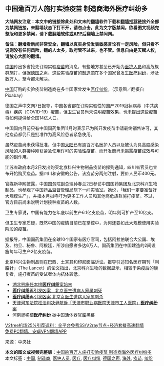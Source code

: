  <h2>中国逾百万人施打实验疫苗 制造商海外医疗纠纷多</h2> <p class="notice"><b>大陆网友注意：本文中的链接除此处和文末的<a href="https://github.com/bannedbook/fanqiang" >翻墙</a>软件下载和<a href="https://github.com/killgcd/justmysocks/blob/master/README.md">翻墙推荐</a>链接外全部为禁网链接，未翻墙状态下打不开，请勿点击。此为文字版禁闻，欲看图文视频完整版和更多禁闻，请下载<a href="https://github.com/bannedbook/fanqiang">翻墙软件或APP</a>后翻墙上禁闻网。</p><p>备注：翻墙看新闻非常安全，翻墙以真实身份发表敏感言论有一定风险，但只看不说则没有任何风险，翻的人太多，政府管不过来，也不管。信息自由是天赋人权，请放心大胆的翻墙。</b></p>  <div class="entry"> <p><span class='wp_keywordlink_affiliate'><a href="https://www.bannedbook.org/" title="中国" target="_blank">中国</a></span>传出多省抢先订购实验<a href="https://www.bannedbook.org/bnews/tag/%e7%96%ab%e8%8b%97/" class="st_tag internal_tag" rel="tag" title="标签 疫苗 下的日志">疫苗</a>的消息，有些地方甚至已开始为<a href="https://www.bannedbook.org/bnews/tag/%E5%8C%BB%E6%8A%A4%E4%BA%BA%E5%91%98/" class="st_tag internal_tag" rel="tag" title="标签 医护人员 下的日志">医护人员</a>和高危族群施打，但据<a href="https://www.bannedbook.org/bnews/tag/%e5%be%b7%e5%9b%bd%e4%b9%8b%e5%a3%b0/" class="st_tag internal_tag" rel="tag" title="标签 德国之声 下的日志">德国之声</a>，这些实验疫苗的<a href="https://www.bannedbook.org/bnews/tag/%E5%88%B6%E9%80%A0%E5%95%86/" class="st_tag internal_tag" rel="tag" title="标签 制造商 下的日志">制造商</a>在多个国家曾发生<a href="https://www.bannedbook.org/bnews/tag/%E5%8C%BB%E7%96%97/" class="st_tag internal_tag" rel="tag" title="标签 医疗 下的日志">医疗</a><a href="https://www.bannedbook.org/bnews/tag/%E7%BA%A0%E7%BA%B7/" class="st_tag internal_tag" rel="tag" title="标签 纠纷 下的日志">纠纷</a>，涉及数万人，至今都未解决。</p> <p><a href="https://www.bannedbook.org/bnews/tag/%E4%B8%AD%E5%9B%BD/" class="st_tag internal_tag" rel="tag" title="标签 中国 下的日志">中国</a>订购的实验疫苗制造商在多个国家曾发生<a href="https://www.bannedbook.org/bnews/tag/%E5%8C%BB%E7%96%97%E7%BA%A0%E7%BA%B7/" class="st_tag internal_tag" rel="tag" title="标签 医疗纠纷 下的日志">医疗纠纷</a>。（示意图／翻摄自Pixabay）</p> <p>德国之声中文网7日报导，中国各省都在订购实验性的国产2019冠状病毒（中共病毒）疾病（COVID-19）疫苗，但卫生官员尚未说明疫苗效果，也未提出这些疫苗将如何提供给全国14亿人口。</p> <p>中国国内目前只有中国国药集团11月时表示已为所开发疫苗申请最终销售许可，其他疫苗都仍只是批准作为高风险患者紧急使用。</p>  <p>虽然疫苗尚未获得批准，但中国<span class='wp_keywordlink_affiliate'><a href="https://www.bannedbook.org/" title="大陆" target="_blank">大陆</a></span>已有逾百万名医护人员以及被认为具高度感染风险的人群接种刚获紧急使用许可的实验性疫苗，而开发商尚未揭露疫苗成效与可能的副作用。</p> <p>江苏省政府本月2日发出购买北京科兴生物制品疫苗的採购通知，四川省官员也宣布开始购买疫苗。据四川和安徽的公告，该疫苗分两剂注射，要价人民币400元。</p> <p>官媒新华网披露，中国国务院副总理孙春兰2日参访中国国药集团及北京科兴生物制品，也参观了中国药品监督管理局旗下一间实验室。她说，「我们一定要准备好大规模生产」，并指本月拟呼吁为更多工作人员和其他高危族群施打疫苗。不过，官方目前尚未说明计划接种疫苗的人数。</p> <p>卫生专家说，中国有能力在年底以前生产6.1亿支疫苗，明年则可扩产至10亿支。</p>  <p>但卫生专家质疑，既然中国的疫情目前已在掌控中，为何还要如此大规模使用实验阶段的疫苗。</p> <p>据报导，中国国药集团在全球10个国家有医疗官司，包括阿拉伯联合大公国、埃及、约旦、秘鲁、阿根廷，所涉自愿者多达6万人。国药集团在中国建造的2间设施每年可生产2亿支疫苗。</p> <p>北京科兴生物制品则在巴西、土耳其和印尼面临诉讼。报导引述知名医疗期刊「刺胳针」（The Lancet）的论文指出，北京科兴生物的数据显示，相较于染疫后的康复者，施打疫苗的受试者体内抗体较低。</p> <ul class='op-related-articles' title='相关阅读'> <li><a href='https://www.bannedbook.org/bnews/renquan/20200908/1392798.html' target='_blank'>湖北恩施任本桃<b>医疗纠纷</b>案始末</a></li> <li><a href='https://www.bannedbook.org/bnews/headline/20191227/1248146.html' target='_blank'><b>医疗纠纷</b>再引发凶案　北京医生遭病人家属刺死</a></li> <li><a href='https://www.bannedbook.org/bnews/headline/20191226/1248100.html' target='_blank'><b>医疗纠纷</b>再引发凶案 北京女医生遭病人家属刺杀</a></li> <li><a href='https://www.bannedbook.org/bnews/weiquan/20181129/1038676.html' target='_blank'>天津河东法院枉法判决尹航诉&#12300;天津市职业病医院天津市工人医院&#12301;<b>医疗纠纷</b>案</a></li> <li><a href='https://www.bannedbook.org/bnews/cbnews/20181014/1012067.html' target='_blank'>河南肾移植<b>医疗纠纷</b> 掀中国活体器官库黑幕</a></li> </ul> <p class="texttj"> <a href="https://www.bannedbook.org/forum23/topic22702.html" target="_blank">V2free机场25%引荐返利：全平台免费SS/V2ray节点+经济套餐高速翻墙</a><br/> <a href="https://github.com/bannedbook/fanqiang/wiki/%E7%A6%81%E9%97%BB%E7%BD%91%E5%AE%89%E5%8D%93%E7%BF%BB%E5%A2%99%E6%96%B0%E9%97%BBAPP" target="_blank">免费PC翻墙、安卓VPN翻墙APP</a></p><p> 来源：中央社 </p> <a name='sharetosocial'></a>       <div><b>本文的图文或视频完整版</b>：<a href='https://www.bannedbook.org/bnews/topimagenews/20201209/1444363.html'>中国逾百万人施打实验疫苗 制造商海外医疗纠纷多</a></div>  </div><!--END ENTRY--> <div class="postfooter"> <div>本文标签：<a href="https://www.bannedbook.org/bnews/tag/%E4%B8%AD%E5%9B%BD/" rel="tag">中国</a>, <a href="https://www.bannedbook.org/bnews/tag/%E5%88%B6%E9%80%A0%E5%95%86/" rel="tag">制造商</a>, <a href="https://www.bannedbook.org/bnews/tag/%E5%8C%BB%E6%8A%A4%E4%BA%BA%E5%91%98/" rel="tag">医护人员</a>, <a href="https://www.bannedbook.org/bnews/tag/%E5%8C%BB%E7%96%97/" rel="tag">医疗</a>, <a href="https://www.bannedbook.org/bnews/tag/%E5%8C%BB%E7%96%97%E7%BA%A0%E7%BA%B7/" rel="tag">医疗纠纷</a>, <a href="https://www.bannedbook.org/bnews/tag/%e5%be%b7%e5%9b%bd%e4%b9%8b%e5%a3%b0/" rel="tag">德国之声</a>, <a href="https://www.bannedbook.org/bnews/tag/%E6%B5%B7%E5%A4%96/" rel="tag">海外</a>, <a href="https://www.bannedbook.org/bnews/tag/%e7%96%ab%e8%8b%97/" rel="tag">疫苗</a>, <a href="https://www.bannedbook.org/bnews/tag/%E7%BA%A0%E7%BA%B7/" rel="tag">纠纷</a></div>  </div><!--END POSTFOOTER--> 